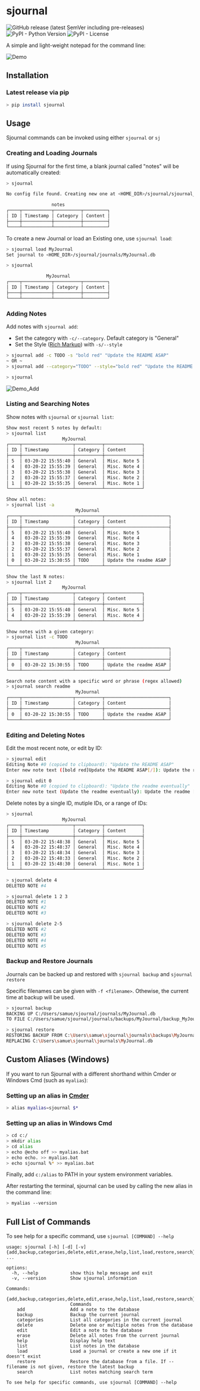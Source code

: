 # sjournal 
![GitHub release (latest SemVer including pre-releases)](https://img.shields.io/github/v/release/SamuelStuver/sjournal?include_prereleases&logo=github)
![PyPI - Python Version](https://img.shields.io/pypi/pyversions/sjournal)
![PyPI - License](https://img.shields.io/pypi/l/sjournal)

A simple and light-weight notepad for the command line:

![Demo](./demos/demo.png)

## Installation
### Latest release via pip
```bash
> pip install sjournal
```

## Usage
Sjournal commands can be invoked using either `sjournal` or `sj`
### Creating and Loading Journals
If using Sjournal for the first time, a blank journal called "notes" will be automatically created:
```bash
> sjournal

No config file found. Creating new one at <HOME_DIR>/sjournal/sjournal_config.json

                 notes
┌────┬───────────┬──────────┬─────────┐
│ ID │ Timestamp │ Category │ Content │
├────┼───────────┼──────────┼─────────┤
└────┴───────────┴──────────┴─────────┘
```

To create a new Journal or load an Existing one, use `sjournal load`:
```bash
> sjournal load MyJournal
Set journal to <HOME_DIR>/sjournal/journals/MyJournal.db

> sjournal

               MyJournal
┌────┬───────────┬──────────┬─────────┐
│ ID │ Timestamp │ Category │ Content │
├────┼───────────┼──────────┼─────────┤
└────┴───────────┴──────────┴─────────┘
```

### Adding Notes
Add notes with `sjournal add`:

- Set the category with `-c/--category`. Default category is "General"
- Set the Style ([Rich Markup](https://rich.readthedocs.io/en/latest/markup.html)) with `-s/--style`

```bash
> sjournal add -c TODO -s "bold red" "Update the README ASAP"
~ OR ~
> sjournal add --category="TODO" --style="bold red" "Update the README ASAP"

> sjournal
```

![Demo_Add](./demos/add_note.png)

### Listing and Searching Notes
Show notes with `sjournal` or `sjournal list`:
```bash
Show most recent 5 notes by default:
> sjournal list
                     MyJournal
┌────┬───────────────────┬──────────┬──────────────┐
│ ID │ Timestamp         │ Category │ Content      │
├────┼───────────────────┼──────────┼──────────────┤
│ 5  │ 03-20-22 15:55:40 │ General  │ Misc. Note 5 │
│ 4  │ 03-20-22 15:55:39 │ General  │ Misc. Note 4 │
│ 3  │ 03-20-22 15:55:38 │ General  │ Misc. Note 3 │
│ 2  │ 03-20-22 15:55:37 │ General  │ Misc. Note 2 │
│ 1  │ 03-20-22 15:55:35 │ General  │ Misc. Note 1 │
└────┴───────────────────┴──────────┴──────────────┘

Show all notes:
> sjournal list -a 
                          MyJournal
┌────┬───────────────────┬──────────┬────────────────────────┐
│ ID │ Timestamp         │ Category │ Content                │
├────┼───────────────────┼──────────┼────────────────────────┤
│ 5  │ 03-20-22 15:55:40 │ General  │ Misc. Note 5           │
│ 4  │ 03-20-22 15:55:39 │ General  │ Misc. Note 4           │
│ 3  │ 03-20-22 15:55:38 │ General  │ Misc. Note 3           │
│ 2  │ 03-20-22 15:55:37 │ General  │ Misc. Note 2           │
│ 1  │ 03-20-22 15:55:35 │ General  │ Misc. Note 1           │
│ 0  │ 03-20-22 15:30:55 │ TODO     │ Update the readme ASAP │
└────┴───────────────────┴──────────┴────────────────────────┘

Show the last N notes:
> sjournal list 2
                     MyJournal
┌────┬───────────────────┬──────────┬──────────────┐
│ ID │ Timestamp         │ Category │ Content      │
├────┼───────────────────┼──────────┼──────────────┤
│ 5  │ 03-20-22 15:55:40 │ General  │ Misc. Note 5 │
│ 4  │ 03-20-22 15:55:39 │ General  │ Misc. Note 4 │
└────┴───────────────────┴──────────┴──────────────┘

Show notes with a given category:
> sjournal list -c TODO
                          MyJournal
┌────┬───────────────────┬──────────┬────────────────────────┐
│ ID │ Timestamp         │ Category │ Content                │
├────┼───────────────────┼──────────┼────────────────────────┤
│ 0  │ 03-20-22 15:30:55 │ TODO     │ Update the readme ASAP │
└────┴───────────────────┴──────────┴────────────────────────┘

Search note content with a specific word or phrase (regex allowed)
> sjournal search readme
                          MyJournal
┌────┬───────────────────┬──────────┬────────────────────────┐
│ ID │ Timestamp         │ Category │ Content                │
├────┼───────────────────┼──────────┼────────────────────────┤
│ 0  │ 03-20-22 15:30:55 │ TODO     │ Update the readme ASAP │
└────┴───────────────────┴──────────┴────────────────────────┘
```

### Editing and Deleting Notes
Edit the most recent note, or edit by ID:
```bash
> sjournal edit
Editing Note #0 (copied to clipboard): "Update the README ASAP"
Enter new note text ([bold red]Update the README ASAP[/]): Update the readme eventually

> sjournal edit 0
Editing Note #0 (copied to clipboard): "Update the readme eventually"
Enter new note text (Update the readme eventually): Update the readme [bold red]RIGHT NOW[/]
```
Delete notes by a single ID, mutiple IDs, or a range of IDs:
```bash
> sjournal
                     MyJournal
┌────┬───────────────────┬──────────┬──────────────┐
│ ID │ Timestamp         │ Category │ Content      │
├────┼───────────────────┼──────────┼──────────────┤
│ 5  │ 03-20-22 15:48:38 │ General  │ Misc. Note 5 │
│ 4  │ 03-20-22 15:48:37 │ General  │ Misc. Note 4 │
│ 3  │ 03-20-22 15:48:34 │ General  │ Misc. Note 3 │
│ 2  │ 03-20-22 15:48:33 │ General  │ Misc. Note 2 │
│ 1  │ 03-20-22 15:48:30 │ General  │ Misc. Note 1 │
└────┴───────────────────┴──────────┴──────────────┘

> sjournal delete 4
DELETED NOTE #4

> sjournal delete 1 2 3
DELETED NOTE #1
DELETED NOTE #2
DELETED NOTE #3

> sjournal delete 2-5
DELETED NOTE #2
DELETED NOTE #3
DELETED NOTE #4
DELETED NOTE #5
```

### Backup and Restore Journals
Journals can be backed up and restored with `sjournal backup` and `sjournal restore`

Specific filenames can be given with `-f <filename>`. Othewise, the current time at backup will be used.
```bash
> sjournal backup
BACKING UP C:/Users/samue/sjournal/journals/MyJournal.db 
TO FILE C:/Users/samue/sjournal/journals/backups/MyJournal/backup_MyJournal_22_03_20_16_00_45.db

> sjournal restore
RESTORING BACKUP FROM C:\Users\samue\sjournal\journals\backups\MyJournal\backup_MyJournal_22_03_20_16_00_45.db
REPLACING C:\Users\samue\sjournal\journals\MyJournal.db
```


## Custom Aliases (Windows)
If you want to run Sjournal with a different shorthand within Cmder or Windows Cmd (such as `myalias`):

### Setting up an alias in [Cmder](https://cmder.net)
```bash
> alias myalias=sjournal $*
```

### Setting up an alias in Windows Cmd
```bash
> cd c:/
> mkdir alias
> cd alias
> echo @echo off >> myalias.bat
> echo echo. >> myalias.bat
> echo sjournal %* >> myalias.bat
```
Finally, add `c:/alias` to PATH in your system environment variables.

After restarting the terminal, sjournal can be used by calling the new alias in the command line:
```bash
> myalias --version
```

## Full List of Commands
To see help for a specific command, use `sjournal [COMMAND] --help`
```
usage: sjournal [-h] [-d] [-v] {add,backup,categories,delete,edit,erase,help,list,load,restore,search} ...

options:
  -h, --help            show this help message and exit
  -v, --version         Show sjournal information

Commands:
  {add,backup,categories,delete,edit,erase,help,list,load,restore,search}
                        Commands
    add                 Add a note to the database
    backup              Backup the current journal
    categories          List all categories in the current journal
    delete              Delete one or multiple notes from the database
    edit                Edit a note to the database
    erase               Delete all notes from the current journal
    help                Display help text
    list                List notes in the database
    load                Load a journal or create a new one if it doesn't exist
    restore             Restore the database from a file. If --filename is not given, restore the latest backup
    search              List notes matching search term

To see help for specific commands, use sjournal [COMMAND] --help
```

